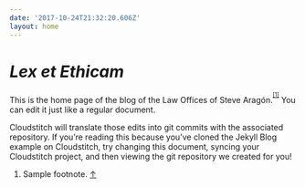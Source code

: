 ```yaml
---
date: '2017-10-24T21:32:20.606Z'
layout: home
---
```

# <a id="_wcbyik9p97p8"></a>**_Lex et Ethicam_**

This is the home page of the blog of the Law Offices of Steve Aragón.<sup><sup>[[1]](#footnote-0)</sup></sup> You can edit it just like a regular document.

Cloudstitch will translate those edits into git commits with the associated repository. If you’re reading this because you’ve cloned the Jekyll Blog example on Cloudstitch, try changing this document, syncing your Cloudstitch project, and then viewing the git repository we created for you!

1.  Sample footnote. [↑](#footnote-ref-0)